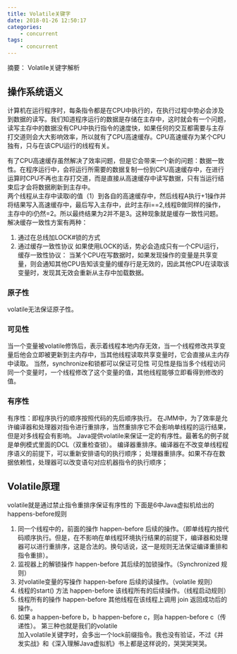 ```yaml
---
title: Volatile关键字
date: 2018-01-26 12:50:17
categories:
	- concurrent
tags:
	- concurrent
---
```

摘要： Volatile关键字解析
<!-- more -->
## 操作系统语义
计算机在运行程序时，每条指令都是在CPU中执行的，在执行过程中势必会涉及到数据的读写。我们知道程序运行的数据是存储在主存中，这时就会有一个问题，读写主存中的数据没有CPU中执行指令的速度快，如果任何的交互都需要与主存打交道则会大大影响效率，所以就有了CPU高速缓存。CPU高速缓存为某个CPU独有，只与在该CPU运行的线程有关。

有了CPU高速缓存虽然解决了效率问题，但是它会带来一个新的问题：数据一致性。在程序运行中，会将运行所需要的数据复制一份到CPU高速缓存中，在进行运算时CPU不再也主存打交道，而是直接从高速缓存中读写数据，只有当运行结束后才会将数据刷新到主存中。  
两个线程从主存中读取i的值（1）到各自的高速缓存中，然后线程A执行+1操作并将结果写入高速缓存中，最后写入主存中，此时主存i==2,线程B做同样的操作，主存中的i仍然=2。所以最终结果为2并不是3。这种现象就是缓存一致性问题。
解决缓存一致性方案有两种：
1. 通过在总线加LOCK#锁的方式
2. 通过缓存一致性协议
如果使用LOCK的话，势必会造成只有一个CPU运行，  
缓存一致性协议： 
当某个CPU在写数据时，如果发现操作的变量是共享变量，则会通知其他CPU告知该变量的缓存行是无效的，因此其他CPU在读取该变量时，发现其无效会重新从主存中加载数据。
### 原子性  
volatile无法保证原子性。  
### 可见性  
当一个变量被volatile修饰后，表示着线程本地内存无效，当一个线程修改共享变量后他会立即被更新到主内存中，当其他线程读取共享变量时，它会直接从主内存中读取。
当然，synchronize和锁都可以保证可见性
可见性是指当多个线程访问同一个变量时，一个线程修改了这个变量的值，其他线程能够立即看得到修改的值。
### 有序性 
有序性：即程序执行的顺序按照代码的先后顺序执行。
在JMM中，为了效率是允许编译器和处理器对指令进行重排序，当然重排序它不会影响单线程的运行结果，但是对多线程会有影响。
Java提供volatile来保证一定的有序性。最著名的例子就是单例模式里面的DCL（双重检查锁）。
编译器重排序。编译器在不改变单线程程序语义的前提下，可以重新安排语句的执行顺序；
处理器重排序。如果不存在数据依赖性，处理器可以改变语句对应机器指令的执行顺序； 
## Volatile原理
volatile就是通过禁止指令重排序保证有序性的
下面是6中Java虚拟机给出的happens-before规则  
1. 同一个线程中的，前面的操作 happen-before 后续的操作。（即单线程内按代码顺序执行。但是，在不影响在单线程环境执行结果的前提下，编译器和处理器可以进行重排序，这是合法的。换句话说，这一是规则无法保证编译重排和指令重排）。
2. 监视器上的解锁操作 happen-before 其后续的加锁操作。（Synchronized 规则）
3. 对volatile变量的写操作 happen-before 后续的读操作。（volatile 规则）
4. 线程的start() 方法 happen-before 该线程所有的后续操作。（线程启动规则）
5. 线程所有的操作 happen-before 其他线程在该线程上调用 join 返回成功后的操作。
6. 如果 a happen-before b，b happen-before c，则a happen-before c（传递性）。
第三种也就是我们的volatile  
加入volatile关键字时，会多出一个lock前缀指令。我也没有验证，不过《并发实战》和《深入理解Java虚拟机》书上都是这样说的，哭哭哭哭哭。


